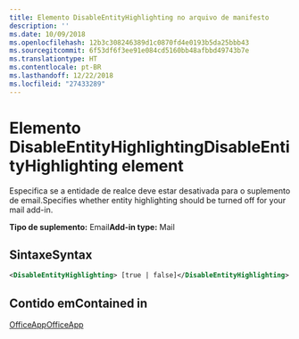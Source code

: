 ```yaml
---
title: Elemento DisableEntityHighlighting no arquivo de manifesto
description: ''
ms.date: 10/09/2018
ms.openlocfilehash: 12b3c308246389d1c0870fd4e0193b5da25bbb43
ms.sourcegitcommit: 6f53df6f3ee91e084cd5160bb48afbbd49743b7e
ms.translationtype: HT
ms.contentlocale: pt-BR
ms.lasthandoff: 12/22/2018
ms.locfileid: "27433289"
---
```

# <a name="disableentityhighlighting-element"></a><span data-ttu-id="00fb1-102">Elemento DisableEntityHighlighting</span><span class="sxs-lookup"><span data-stu-id="00fb1-102">DisableEntityHighlighting element</span></span>

<span data-ttu-id="00fb1-103">Especifica se a entidade de realce deve estar desativada para o suplemento de email.</span><span class="sxs-lookup"><span data-stu-id="00fb1-103">Specifies whether entity highlighting should be turned off for your mail add-in.</span></span>

<span data-ttu-id="00fb1-104">**Tipo de suplemento:** Email</span><span class="sxs-lookup"><span data-stu-id="00fb1-104">**Add-in type:** Mail</span></span>

## <a name="syntax"></a><span data-ttu-id="00fb1-105">Sintaxe</span><span class="sxs-lookup"><span data-stu-id="00fb1-105">Syntax</span></span>

```XML
<DisableEntityHighlighting> [true | false]</DisableEntityHighlighting>
```

## <a name="contained-in"></a><span data-ttu-id="00fb1-106">Contido em</span><span class="sxs-lookup"><span data-stu-id="00fb1-106">Contained in</span></span>

[<span data-ttu-id="00fb1-107">OfficeApp</span><span class="sxs-lookup"><span data-stu-id="00fb1-107">OfficeApp</span></span>](officeapp.md)

